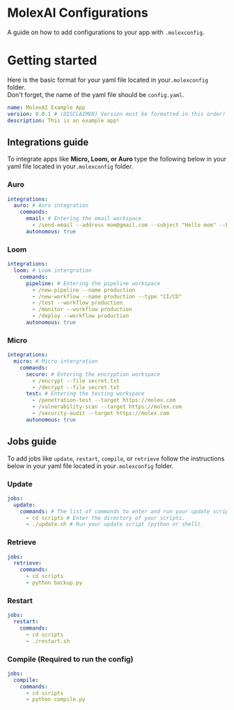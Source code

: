 # MolexAI Configurations
A guide on how to add configurations to your app with `.molexconfig`.

# Getting started
Here is the basic format for your yaml file located in your`.molexconfig` folder.
<br>Don't forget, the name of the yaml file should be `config.yaml`.</br>

```yaml
name: MolexAI Example App
version: 0.0.1 # (DISCLAIMER) Version must be formatted in this order!
description: This is an example app!
```

## Integrations guide
To integrate apps like **Micro, Loom, or Auro** type the following below in your yaml file located in your`.molexconfig` folder.

### Auro
```yaml
integrations:
  auro: # Auro integration
    commands: 
      email: # Entering the email workspace
        - /send-email --address mom@gmail.com --subject "Hello mom" --body "How are you doing?"
      autonomous: true
```
### Loom

```yaml
integrations:
  loom: # Loom intergration
    commands:
      pipeline: # Entering the pipeline workspace
        - /new-pipeline --name production
        - /new-workflow --name production --type "CI/CD"
        - /test --workflow production
        - /monitor --workflow production
        - /deploy --workflow production
      autonomous: true
```
### Micro

```yaml
integrations:
  micro: # Micro intergration
    commands:
      secure: # Entering the encryption workspace
        - /encrypt --file secret.txt
        - /decrypt --file secret.txt
      test: # Entering the testing workspace
        - /penetration-test --target https://molex.com
        - /vulnerability-scan --target https://molex.com
        - /security-audit --target https://molex.com
      autonomous: true
```

## Jobs guide
To add jobs like `update`, `restart`, `compile`, or `retrieve` follow the instructions below in your yaml file located in your`.molexconfig` folder.

### Update
```yaml
jobs:
  update:
    commands: # The list of commands to enter and run your update script.
      - cd scripts # Enter the directory of your scripts.
      - ./update.sh # Run your update script (python or shell).
```

### Retrieve
```yaml
jobs:
  retrieve:
    commands:
      - cd scripts
      - python backup.py
```

### Restart
```yaml
jobs:
  restart:
    commands:
      - cd scripts
      - ./restart.sh
```

### Compile (Required to run the config)
```yaml
jobs:
  compile:
    commands:
      - cd scripts
      - python compile.py
```
